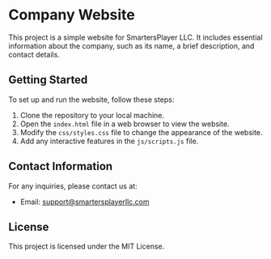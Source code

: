 # Company Website

This project is a simple website for SmartersPlayer LLC. It includes essential information about the company, such as its name, a brief description, and contact details.

## Getting Started

To set up and run the website, follow these steps:

1. Clone the repository to your local machine.
2. Open the `index.html` file in a web browser to view the website.
3. Modify the `css/styles.css` file to change the appearance of the website.
4. Add any interactive features in the `js/scripts.js` file.

## Contact Information

For any inquiries, please contact us at:

- Email: support@smartersplayerllc.com
## License

This project is licensed under the MIT License.